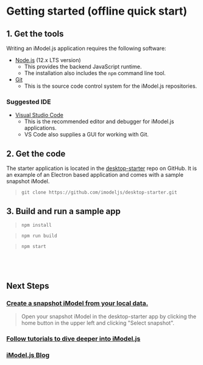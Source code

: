 # Getting started (offline quick start)

## 1. Get the tools

Writing an iModel.js application requires the following software:

- [Node.js](https://nodejs.org) (12.x LTS version)
  - This provides the backend JavaScript runtime.
  - The installation also includes the `npm` command line tool.
- [Git](https://git-scm.com/downloads)
  - This is the source code control system for the iModel.js repositories.

### Suggested IDE
- [Visual Studio Code](https://code.visualstudio.com/)
  - This is the recommended editor and debugger for iModel.js applications.
  - VS Code also supplies a GUI for working with Git.

## 2. Get the code
The starter application is located in the [desktop-starter](https://github.com/imodeljs/desktop-starter) repo on GitHub. It is an example of an Electron based application and comes with a sample snapshot iModel.

> `git clone https://github.com/imodeljs/desktop-starter.git`

## 3. Build and run a sample app
> `npm install`

> `npm run build`

> `npm start`

&nbsp;
&nbsp;
---
## Next Steps
### [Create a snapshot iModel from your local data.]($docs/learning/tutorials/create-test-imodel-offline.md)
> Open your snapshot iModel in the desktop-starter app by clicking the home button in the upper left and clicking "Select snapshot".

### [Follow tutorials to dive deeper into iModel.js]($docs/learning/tutorials/index.md)

### [iModel.js Blog](https://medium.com/imodeljs)




<style>
  article#main h3:after {
    display: none;
  }
  blockquote {
    margin-top: 0px;
    margin-bottom: 0px;
  }
  blockquote > p {
    margin-bottom: 6px;
  }
</style>